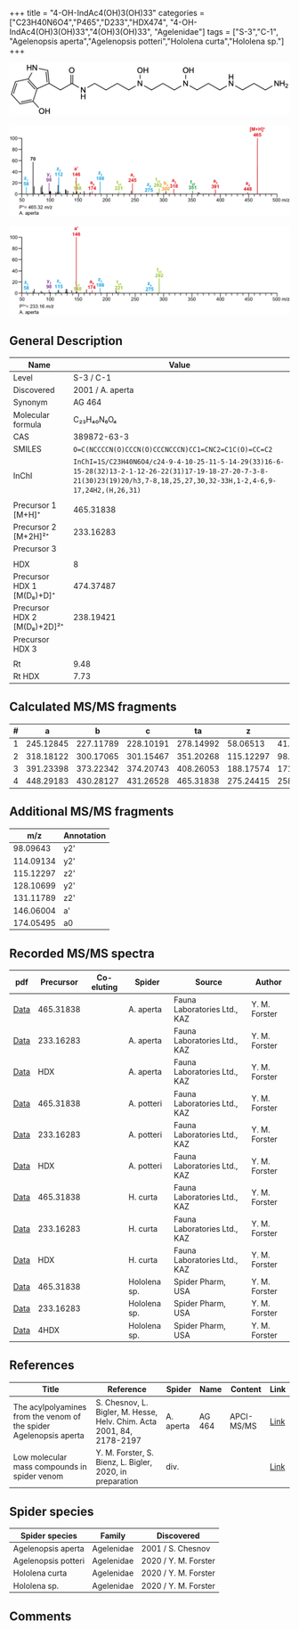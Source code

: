 +++
title = "4-OH-IndAc4(OH)3(OH)33"
categories = ["C23H40N6O4","P465","D233","HDX474",
"4-OH-IndAc4(OH)3(OH)33","4(OH)3(OH)33",
"Agelenidae"]
tags = ["S-3","C-1",
"Agelenopsis aperta","Agelenopsis potteri","Hololena curta","Hololena sp."]
+++

![](/img/4-OH-IndAc4(OH)3(OH)33.png)

![](/img_MSMS/465_4-OH-IndAc4(OH)3(OH)33_Aa.png?classes=border)

![](/img_MSMS/465_4-OH-IndAc4(OH)3(OH)33_Aa_2.png?classes=border)

## General Description

| Name                        | Value            |
|-----------------------------|------------------|
| Level                       | S-3 / C-1               |
| Discovered                  | 2001 / A. aperta |
| Synonym                     | AG 464           |
| Molecular formula           | C₂₃H₄₀N₆O₄       |
| CAS                         | 389872-63-3      |
| SMILES | `O=C(NCCCCN(O)CCCN(O)CCCNCCCN)CC1=CNC2=C1C(O)=CC=C2`  |
| InChI  | `InChI=1S/C23H40N6O4/c24-9-4-10-25-11-5-14-29(33)16-6-15-28(32)13-2-1-12-26-22(31)17-19-18-27-20-7-3-8-21(30)23(19)20/h3,7-8,18,25,27,30,32-33H,1-2,4-6,9-17,24H2,(H,26,31)`  |
|                             |                  |
| Precursor 1 [M+H]⁺          | 465.31838        |
| Precursor 2 [M+2H]²⁺        | 233.16283        |
| Precursor 3                 |                  |
|                             |                  |
| HDX                         | 8                |
| Precursor HDX 1 [M(D₈)+D]⁺   | 474.37487        |
| Precursor HDX 2 [M(D₈)+2D]²⁺ | 238.19421        |
| Precursor HDX 3             |                  |
|                             |                  |
| Rt                          | 9.48             |
| Rt HDX                      | 7.73             |

## Calculated MS/MS fragments

| # | a         | b         | c         | ta        | z         | y         | tz        |
|---|-----------|-----------|-----------|-----------|-----------|-----------|-----------|
| 1 | 245.12845 | 227.11789 | 228.10191 | 278.14992 | 58.06513 | 41.03858 | 75.09167 |
| 2 | 318.18122 | 300.17065 | 301.15467 | 351.20268 | 115.12297 | 98.09643 | 148.14444 |
| 3 | 391.23398 | 373.22342 | 374.20743 | 408.26053 | 188.17574 | 171.14919 | 221.19720 |
| 4 | 448.29183 | 430.28127 | 431.26528 | 465.31838 | 275.24415 | 258.21760 | 292.27070 |

## Additional MS/MS fragments

| m/z       | Annotation |
|-----------|------------|
| 98.09643  | y2'        |
| 114.09134 | y2'        |
| 115.12297 | z2'        |
| 128.10699 | y2'        |
| 131.11789 | z2'        |
| 146.06004    | a'   |
| 174.05495    | a0   |

## Recorded MS/MS spectra

| pdf                                                         | Precursor | Co-eluting | Spider    | Source                       | Author        |
|-------------------------------------------------------------|-----------|------------|-----------|------------------------------|---------------|
| [Data](/pdf/A-aperta/465_4-OH-IndAc4(OH)3(OH)33_Aa.pdf)     | 465.31838 |            | A. aperta | Fauna Laboratories Ltd., KAZ | Y. M. Forster |
| [Data](/pdf/A-aperta/465_4-OH-IndAc4(OH)3(OH)33_Aa_2.pdf)   | 233.16283 |            | A. aperta | Fauna Laboratories Ltd., KAZ | Y. M. Forster |
| [Data](/pdf/A-aperta/465_4-OH-IndAc4(OH)3(OH)33_Aa_HDX.pdf) | HDX       |            | A. aperta | Fauna Laboratories Ltd., KAZ | Y. M. Forster |
| [Data](/pdf/A-potteri/465_4-OH-IndAc4(OH)3(OH)33_Ap.pdf) | 465.31838 |           | A. potteri | Fauna Laboratories Ltd., KAZ | Y. M. Forster |
| [Data](/pdf/A-potteri/465_4-OH-IndAc4(OH)3(OH)33_Ap_2.pdf) | 233.16283 |           | A. potteri | Fauna Laboratories Ltd., KAZ | Y. M. Forster |
| [Data](/pdf/A-potteri/465_4-OH-IndAc4(OH)3(OH)33_Ap_HDX.pdf) | HDX |           | A. potteri | Fauna Laboratories Ltd., KAZ | Y. M. Forster |
| [Data](/pdf/H-curta/465_4-OH-IndAc4(OH)3(OH)33_Hc.pdf) | 465.31838 |           | H. curta | Fauna Laboratories Ltd., KAZ | Y. M. Forster |
| [Data](/pdf/H-curta/465_4-OH-IndAc4(OH)3(OH)33_2_Hc.pdf) | 233.16283 |           | H. curta | Fauna Laboratories Ltd., KAZ | Y. M. Forster |
| [Data](/pdf/H-curta/465_4-OH-IndAc4(OH)3(OH)33_Hc_HDX.pdf) | HDX |           | H. curta | Fauna Laboratories Ltd., KAZ | Y. M. Forster |
| [Data](/pdf/Hololena-sp/465_4-OH-IndAc4(OH)3(OH)33_Ho-sp.pdf) | 465.31838 |           | Hololena sp. | Spider Pharm, USA | Y. M. Forster |
| [Data](/pdf/Hololena-sp/465_4-OH-IndAc4(OH)3(OH)33_Ho-sp_2.pdf) | 233.16283 |           | Hololena sp. | Spider Pharm, USA | Y. M. Forster |
| [Data](/pdf/Hololena-sp/465_4-OH-IndAc4(OH)3(OH)33_Ho-sp_HDX.pdf) | 4HDX |           | Hololena sp. | Spider Pharm, USA | Y. M. Forster |

## References

| Title                                                              | Reference                                                             | Spider    | Name   | Content    | Link                                                                                                                          |
|--------------------------------------------------------------------|-----------------------------------------------------------------------|-----------|--------|------------|-------------------------------------------------------------------------------------------------------------------------------|
| The acylpolyamines from the venom of the spider Agelenopsis aperta | S. Chesnov, L. Bigler, M. Hesse, Helv. Chim. Acta 2001, 84, 2178-2197 | A. aperta | AG 464 | APCI-MS/MS | [Link](https://onlinelibrary.wiley.com/doi/abs/10.1002/1522-2675%2820010815%2984%3A8%3C2178%3A%3AAID-HLCA2178%3E3.0.CO%3B2-N) |
| Low molecular mass compounds in spider venom      | Y. M. Forster, S. Bienz, L. Bigler, 2020, in preparation          | div.       |   |   | [Link](unknown) |

## Spider species

| Spider species     | Family     | Discovered        |
|--------------------|------------|-------------------|
| Agelenopsis aperta | Agelenidae | 2001 / S. Chesnov |
| Agelenopsis potteri | Agelenidae | 2020 / Y. M. Forster |
| Hololena curta | Agelenidae | 2020 / Y. M. Forster |
| Hololena sp. | Agelenidae | 2020 / Y. M. Forster |

## Comments